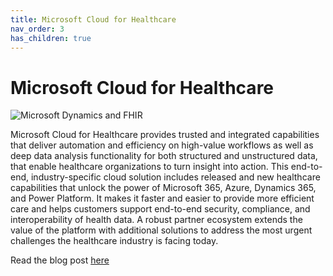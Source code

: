 ```yaml
---
title: Microsoft Cloud for Healthcare
nav_order: 3
has_children: true
---
```


# Microsoft Cloud for Healthcare

![Microsoft Dynamics and FHIR](/assets/images/msft-dynamics-fhir.png)

Microsoft Cloud for Healthcare provides trusted and integrated capabilities that deliver automation and efficiency on high-value workflows as well as deep data analysis functionality for both structured and unstructured data, that enable healthcare organizations to turn insight into action. This end-to-end, industry-specific cloud solution includes released and new healthcare capabilities that unlock the power of Microsoft 365, Azure, Dynamics 365, and Power Platform. It makes it faster and easier to provide more efficient care and helps customers support end-to-end security, compliance, and interoperability of health data. A robust partner ecosystem extends the value of the platform with additional solutions to address the most urgent challenges the healthcare industry is facing today. 

Read the blog post [here](https://cloudblogs.microsoft.com/industry-blog/health/2020/10/28/microsoft-cloud-for-healthcare-is-transforming-the-healthcare-journey/)
